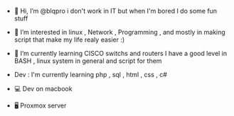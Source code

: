 - 👋 Hi, I’m @blqpro i don't work in IT but when I'm bored I do some fun stuff 
- 👀 I’m interested in linux , Network , Programming , and mostly in making script that make my life realy easier :)
- 🌱 I’m currently learning CISCO switchs and routers I have a good level  in BASH , linux system in general and script for them
- Dev : I'm currently learning php , sql , html , css , c# 

- 💻 Dev on macbook
- 🖥️ Proxmox server 

<!---
blqpro/blqpro is a ✨ special ✨ repository because its `README.md` (this file) appears on your GitHub profile.
You can click the Preview link to take a look at your changes.
--->
